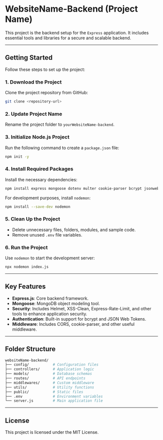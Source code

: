 # WebsiteName-Backend (Project Name)

This project is the backend setup for the `Express` application. It includes essential tools and libraries for a secure and scalable backend.  

---

## Getting Started  

Follow these steps to set up the project:  

### 1. Download the Project  
Clone the project repository from GitHub:  
```bash  
git clone <repository-url>  
```  

### 2. Update Project Name  
Rename the project folder to `yourWebsiteName-backend`.  

### 3. Initialize Node.js Project  
Run the following command to create a `package.json` file:  
```bash  
npm init -y  
```  

### 4. Install Required Packages  
Install the necessary dependencies:  
```bash  
npm install express mongoose dotenv multer cookie-parser bcrypt jsonwebtoken cors express-mongo-sanitize express-rate-limit helmet hpp validator xss-clean  
```  

For development purposes, install `nodemon`:  
```bash  
npm install --save-dev nodemon  
```  

### 5. Clean Up the Project  
- Delete unnecessary files, folders, modules, and sample code.  
- Remove unused `.env` file variables.  

### 6. Run the Project  
Use `nodemon` to start the development server:  
```bash  
npx nodemon index.js  
```  

---

## Key Features  
- **Express.js**: Core backend framework.  
- **Mongoose**: MongoDB object modeling tool.  
- **Security**: Includes Helmet, XSS-Clean, Express-Rate-Limit, and other tools to enhance application security.  
- **Authentication**: Built-in support for bcrypt and JSON Web Tokens.  
- **Middleware**: Includes CORS, cookie-parser, and other useful middleware.  

---

## Folder Structure  

```bash  
websiteName-backend/  
├── config/           # Configuration files  
├── controllers/      # Application logic  
├── models/           # Database schemas  
├── routes/           # API endpoints  
├── middlewares/      # Custom middleware  
├── utils/            # Utility functions  
├── public/           # Static files  
├── .env              # Environment variables  
└── server.js         # Main application file  
```  

---

## License  
This project is licensed under the MIT License.  

